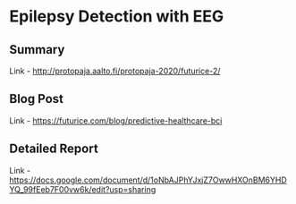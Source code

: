 # Epilepsy Detection with EEG
## Summary
Link - http://protopaja.aalto.fi/protopaja-2020/futurice-2/

## Blog Post
Link - https://futurice.com/blog/predictive-healthcare-bci

## Detailed Report
Link - https://docs.google.com/document/d/1oNbAJPhYJxjZ7OwwHXOnBM6YHDYQ_99fEeb7F00vw6k/edit?usp=sharing
